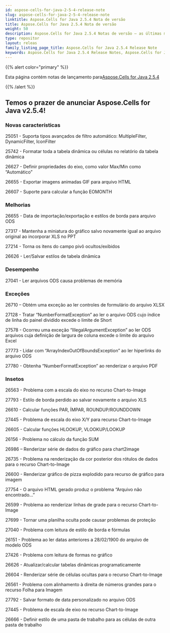 ```yaml
---
id: aspose-cells-for-java-2-5-4-release-note
slug: aspose-cells-for-java-2-5-4-release-note
linktitle: Aspose.Cells for Java 2.5.4 Nota de versão
title: Aspose.Cells for Java 2.5.4 Nota de versão
weight: 50
description: Aspose.Cells for Java 2.5.4 Notas de versão – as últimas melhorias, novos recursos e correções
type: repositor
layout: releas
family_listing_page_title: Aspose.Cells for Java 2.5.4 Release Note
keywords: Aspose.Cells for Java 2.5.4 Release Notes, Aspose.Cells for Java 2.5.4 updates and fixe
---
```

{{% alert color="primary" %}} 

 Esta página contém notas de lançamento para[Aspose.Cells for Java 2.5.4](https://releases.aspose.com/cells/java/new-releases/aspose.cells-for-java-2.5.4/)

{{% /alert %}} 
##  **Temos o prazer de anunciar Aspose.Cells for Java v2.5.4!**
###  **Novas características**
 25051 - Suporta tipos avançados de filtro automático: MultipleFilter, DynamicFilter, IconFilter

 25742 - Formatar toda a tabela dinâmica ou células no relatório da tabela dinâmica

 26627 - Definir propriedades do eixo, como valor Max/Min como “Automático”

 26655 - Exportar imagens animadas GIF para arquivo HTML

 26607 - Suporte para calcular a função EOMONTH
###  **Melhorias**
 26655 - Data de importação/exportação e estilos de borda para arquivo ODS

 27317 - Mantenha a miniatura do gráfico salvo novamente igual ao arquivo original ao incorporar XLS no PPT

 27214 - Torna os itens do campo pivô ocultos/exibidos

 26626 - Ler/Salvar estilos de tabela dinâmica
###  **Desempenho**
 27041 - Ler arquivos ODS causa problemas de memória
###  **Exceções**
26710 – Obtém uma exceção ao ler controles de formulário do arquivo XLSX

 27128 - Tratar “NumberFormatException” ao ler o arquivo ODS cujo índice de linha do painel dividido excede o limite de Short

 27578 - Ocorreu uma exceção “IllegalArgumentException” ao ler ODS arquivos cuja definição de largura de coluna excede o limite do arquivo Excel

 27773 - Lidar com “ArrayIndexOutOfBoundsException” ao ler hiperlinks do arquivo ODS

 27780 - Obtenha “NumberFormatException” ao renderizar o arquivo PDF
###  **Insetos**
 26563 - Problema com a escala do eixo no recurso Chart-to-Image

 27793 - Estilo de borda perdido ao salvar novamente o arquivo XLS

 26610 - Calcular funções PAR, ÍMPAR, ROUNDUP/ROUNDDOWN

 27445 - Problema de escala do eixo X/Y para recurso Chart-to-Image

 26605 - Calcular funções HLOOKUP, VLOOKUP/LOOKUP

 26156 - Problema no cálculo da função SUM

 26986 – Renderizar série de dados do gráfico para chart2image

26735 - Problema na renderização da cor posterior dos rótulos de dados para o recurso Chart-to-Image

 26600 - Renderizar gráfico de pizza explodido para recurso de gráfico para imagem

 27754 - O arquivo HTML gerado produz o problema “Arquivo não encontrado…”

 26599 - Problema ao renderizar linhas de grade para o recurso Chart-to-Image

 27699 - Tornar uma planilha oculta pode causar problemas de proteção

 27040 - Problema com leitura de estilo de borda e fórmulas

 26151 - Problema ao ler datas anteriores a 28/02/1900 do arquivo de modelo ODS

 27426 - Problema com leitura de formas no gráfico

 26626 - Atualizar/calcular tabelas dinâmicas programaticamente

 26604 - Renderizar série de células ocultas para o recurso Chart-to-Image

 26561 - Problema com alinhamento à direita de números grandes para o recurso Folha para Imagem

 27792 - Salvar formato de data personalizado no arquivo ODS

 27445 - Problema de escala de eixo no recurso Chart-to-Image

 26666 - Definir estilo de uma pasta de trabalho para as células de outra pasta de trabalho
